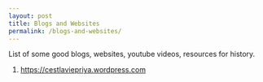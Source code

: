 ```yaml
---
layout: post
title: Blogs and Websites
permalink: /blogs-and-websites/
---
```


List of some good blogs, websites, youtube videos, resources for history.

1. https://cestlaviepriya.wordpress.com

